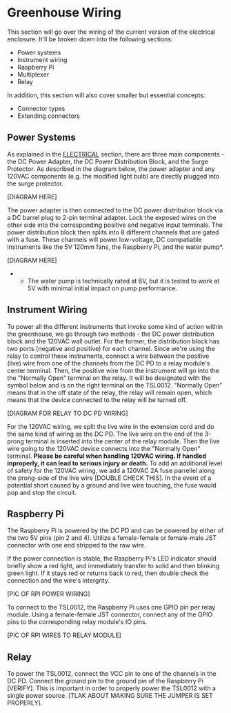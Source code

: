 # Greenhouse Wiring

This section will go over the wiring of the current version of the electrical enclosure. It'll be broken down into the following sections:

* Power systems
* Instrument wiring
* Raspberry Pi
* Multiplexer
* Relay

In addition, this section will also cover smaller but essential concepts:

* Connector types
* Extending connectors

## Power Systems

As explained in the [ELECTRICAL](./docs/ELECTRICAL.md) section, there are three main components - the DC Power Adapter, the DC Power Distribution Block, and the Surge Protector. As described in the diagram below, the power adapter and any 120VAC components (e.g. the modified light bulb) are directly plugged into the surge protector.

[DIAGRAM HERE]

The power adapter is then connected to the DC power distribution block via a DC barrel plug to 2-pin terminal adapter. Lock the exposed wires on the other side into the corresponding positive and negative input terminals. The power distribution block then splits into 8 different channels that are gated with a fuse. These channels will power low-voltage, DC compatiable instruments like the 5V 120mm fans, the Raspberry Pi, and the water pump*.

[DIAGRAM HERE]
* - The water pump is technically rated at 6V, but it is tested to work at 5V with minimal initial impact on pump performance.

## Instrument Wiring

To power all the different instruments that invoke some kind of action within the greenhouse, we go through two methods - the DC power distribution block and the 120VAC wall outlet. For the former, the distribution block has two ports (negative and positive) for each channel. Since we're using the relay to control these instruments, connect a wire between the positive (live) wire from one of the channels from the DC PD to a relay module's center terminal. Then, the positive wire from the instrument will go into the the "Normally Open" terminal on the relay. It will be designated with the symbol below and is on the right terminal on the TSL0012. "Normally Open" means that in the off state of the relay, the relay will remain open, which means that the device connected to the relay will be turned off.

[DIAGRAM FOR RELAY TO DC PD WIRING]

For the 120VAC wiring, we split the live wire in the extension cord and do the same kind of wiring as the DC PD. The live wire on the end of the 3-prong terminal is inserted into the center of the relay module. Then the live wire going to the 120VAC device connects into the "Normally Open" terminal. **Please be careful when handling 120VAC wiring. If handled inproperly, it can lead to serious injury or death.** To add an additional level of safety for the 120VAC wiring, we add a 120VAC 2A fuse parrellel along the prong-side of the live wire [DOUBLE CHECK THIS]. In the event of a potential short caused by a ground and live wire touching, the fuse would pop and stop the circuit.

## Raspberry Pi

The Raspberry Pi is powered by the DC PD and can be powered by either of the two 5V pins (pin 2 and 4). Utilize a female-female or female-male JST connector with one end stripped to the raw wire.

If the power connection is stable, the Raspberry Pi's LED indicator should briefly show a red light, and immediately transfer to solid and then blinking green light. If it stays red or returns back to red, then double check the connection and the wire's intergrity. 

[PIC OF RPI POWER WIRING]

To connect to the TSL0012, the Raspberry Pi uses one GPIO pin per relay module. Using a female-female JST connector, connect any of the GPIO pins to the corresponding relay module's IO pins.

[PIC OF RPI WIRES TO RELAY MODULE]

## Relay

To power the TSL0012, connect the VCC pin to one of the channels in the DC PD. Connect the ground pin to the ground pin of the Raspberry Pi [VERIFY]. This is important in order to properly power the TSL0012 with a single power source. [TLAK ABOUT MAKING SURE THE JUMPER IS SET PROPERLY].